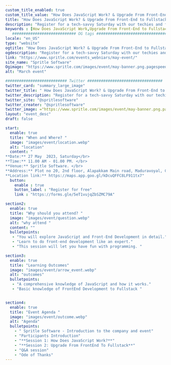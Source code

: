 ```yaml
---
custom_title_enabled: true
custom_title_value: "How Does JavaScript Work? & Upgrade From Front-End to Fullstack"
title: "How Does JavaScript Work? & Upgrade From Front-End to Fullstack"
description: "Register for a tech-savvy Saturday with our techies and follow an adventurous quest into JavaScript and Front-End development! "
keywords : [How Does JavaScript Work,Upgrade From Front-End to Fullstack,event]
   ############################ OG tags #################################
locale: "en_US"
type: "website"
ogtitle: "How Does JavaScript Work? & Upgrade From Front-End to Fullstack" 
ogdescription: "Register for a tech-savvy Saturday with our techies and follow an adventurous quest into JavaScript and Front-End development! "
link: "https://www.spritle.com/events_webniars/may-event/"
site_name: "Spritle Software" 
Ogimage: "https://www.spritle.com/images/event/may-banner.png.pagespeed.ce.WkfbS_QTE-.webp"
alt: "March event" 

########################### Twitter #################################
twitter_card: "summary_large_image"
twitter_title: " How Does JavaScript Work? & Upgrade From Front-End to Fullstack" 
twitter_description: "Register for a tech-savvy Saturday with our techies and follow an adventurous quest into JavaScript and Front-End development! "
twitter_site: "@spritlesoftware"
twitter_creater: "@spritlesoftware"
twitter_image: ="https://www.spritle.com/images/event/may-banner.png.pagespeed.ce.WkfbS_QTE-.webp"
layout: "event_desc"
draft: false

start:
  enable: true
  title: "When and Where? "
  image: "images/event/location.webp"
  alt: "location"
  content: "
**Date:** 27 May  2023, Saturday</br>
**Time:** 11.00 AM - 01.00 PM. </br>
**Venue:** Spritle Software. </br>
**Address:** Plot no 20, 2nd floor, Alapakkam Main road, Maduravoyal, Chennai, Tamil Nadu 600116.</br>
**Location link:** https://maps.app.goo.gl/kDcuQFFC8LF911tx7"
  button:
    enable : true
    button_label : "Register for free"
    link : "https://forms.gle/5eT1vujqZbSZMC79A"

section2:
  enable: true
  title: "Why should you attend? "
  image: "images/event/question.webp"
  alt: "why attend "
  content: ""
  bulletpoints:
   - "You will explore JavaScript and Front-End Development in detail."
   - "Learn to do front-end development like an expert."
   - "This session will let you have fun with programming. " 

section3:
  enable: true
  title: "Learning Outcomes"
  image: "images/event/arrow_event.webp"
  alt: "outcomes"
  bulletpoints:
   - "A comprehensive knowledge of JavaScript and how it works."
   - "Basic knowledge of FrontEnd Development to Fullstack "


section4:
  enable: true
  title: "Event Agenda "
  image: "images/event/outcome.webp"
  alt: "Agenda"
  bulletpoints:
    - " Spritle Software - Introduction to the company and event"
    - "Participants Introduction"
    - "**Session 1: How Does JavaScript Work?**"
    - "**Session 2: Upgrade From FrontEnd To Fullstack**"
    - "Q&A session"
    - "Ode of Thanks"
---
```

